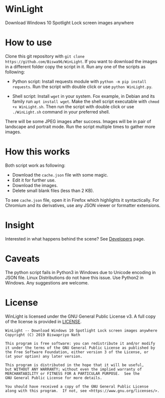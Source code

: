 # WinLight

Download Windows 10 Spotlight Lock screen images anywhere

# How to use

Clone this git repository with `git clone https://github.com/Biswa96/WinLight`.
If you want to download the images in a different folder copy the script in it.
Run any one of the scripts as following:

* Python script: Install requests module with `python -m pip install requests`.
Run the script with double click or use `python WinLight.py`.

* Shell script: Install `wget` in your system. Fox example, in Debian and
its family run `apt install wget`. Make the shell script
executable with `chmod +x WinLight.sh`. Then run the script with
double click or use `./WinLight.sh` command in your preferred shell.

There will be some JPEG images after success. Images will be in pair of landscape
and portrait mode. Run the script multiple times to gather more images.

# How this works

Both script work as following:

* Download the `cache.json` file with some magic.
* Edit it for further use.
* Download the images.
* Delete small blank files (less than 2 KB).

To see `cache.json` file, open it in Firefox which highlights it syntactically.
For Chromium and its derivatives, use any JSON viewer or formatter extensions.

# Insight

Interested in what happens behind the scene? See [Developers](Developers.md) page.

# Caveats

The python script fails in Python3 in Windows due to Unicode encoding in JSON file.
Linux Distributions do not have this issue. Use Python2 in Windows.
Any suggestions are welcome.

# License

WinLight is licensed under the GNU General Public License v3. A full
copy of the license is provided in [LICENSE](LICENSE).

    WinLight -- Download Windows 10 Spotlight Lock screen images anywhere
    Copyright (C) 2019 Biswapriyo Nath

    This program is free software: you can redistribute it and/or modify
    it under the terms of the GNU General Public License as published by
    the Free Software Foundation, either version 3 of the License, or
    (at your option) any later version.

    This program is distributed in the hope that it will be useful,
    but WITHOUT ANY WARRANTY; without even the implied warranty of
    MERCHANTABILITY or FITNESS FOR A PARTICULAR PURPOSE.  See the
    GNU General Public License for more details.

    You should have received a copy of the GNU General Public License
    along with this program.  If not, see <https://www.gnu.org/licenses/>.
